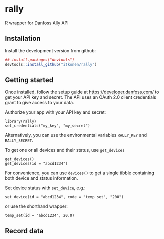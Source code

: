 
# rally

R wrapper for Danfoss Ally API

## Installation

Install the development version from github:

``` r
## install.packages("devtools")
devtools::install_github("itkonen/rally")
```

## Getting started

Once installed, follow the setup guide at
<https://developer.danfoss.com/> to get your API key and secret. The API
uses an OAuth 2.0 client credentials grant to give access to your data.

Authorize your app with your API key and secret:

    library(rally)
    set_credentials("my_key", "my_secret")

Alternatively, you can use the environmental variables `RALLY_KEY` and
`RALLY_SECRET`.

To get one or all devices and their status, use `get_devices`

    get_devices()
    get_devices(id = "abcd1234")

For convenience, you can use `devices()` to get a single tibble
containing both device and status information.

Set device status with `set_device`, e.g.:

    set_device(id = "abcd1234", code = "temp_set", "200")

or use the shorthand wrapper:

    temp_set(id = "abcd1234", 20.0)

## Record data
